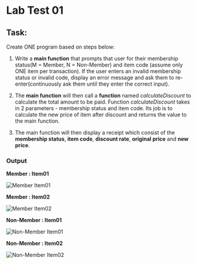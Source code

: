 # Lab Test 01

## Task:

Create ONE program based on steps below:

1. Write a **main function** that prompts that user for their membership status(M = Member, N = Non-Member) and item code (assume only ONE item per transaction). If the user enters an invalid membership status or invalid code, display an error message and ask them to re-enter(continuously ask them until they enter the correct input).

2. The **main function** will then call a **function** named *calculateDiscount* to calculate the total amount to be paid. Function *calculateDiscount* takes in 2 parameters - membership status and item code. Its job is to calculate the new price of item after discount and returns the value to the main function.

3. The main function will then display a receipt which consist of the **membership status**, **item code**, **discount rate**, **original price** and **new price**.


### Output

**Member : Item01**

![Member Item01](https://github.com/yclim95/GuideToCPPBegineer01/blob/master/LabTest03/LabTest03MemberItem01.PNG)



**Member : Item02**

![Member Item02](https://github.com/yclim95/GuideToCPPBegineer01/blob/master/LabTest03/LabTest03MemberItem02.PNG)



**Non-Member : Item01**

![Non-Member Item01](https://github.com/yclim95/GuideToCPPBegineer01/blob/master/LabTest03/LabTest03NonMemberItem01.PNG)



**Non-Member : Item02**

![Non-Member Item02](https://github.com/yclim95/GuideToCPPBegineer01/blob/master/LabTest03/LabTest03NonMemberItem02.PNG)
